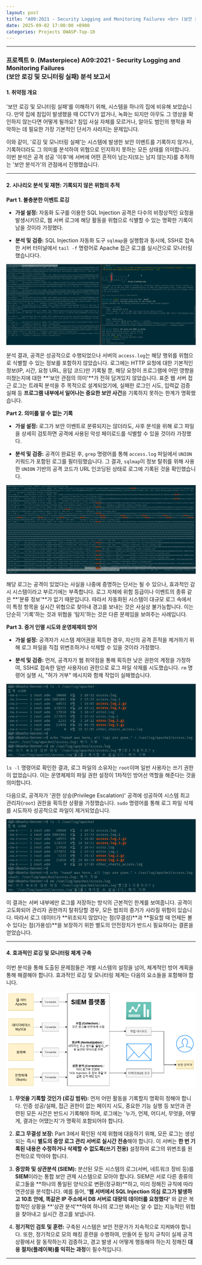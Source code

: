 ```yaml
---
layout: post
title: "A09:2021 - Security Logging and Monitoring Failures <br> (보안 로깅 및 모니터링 실패) 분석 보고서"
date: 2025-09-02 17:00:00 +0900
categories: Projects OWASP-Top-10
---
```

---

### **프로젝트 9. (Masterpiece) A09:2021 - Security Logging and Monitoring Failures <br> (보안 로깅 및 모니터링 실패) 분석 보고서**

#### **1. 취약점 개요**

'보안 로깅 및 모니터링 실패'를 이해하기 위해, 시스템을 하나의 집에 비유해 보았습니다. 만약 집에 침입이 발생했을 때 CCTV가 없거나, 녹화는 되지만 아무도 그 영상을 확인하지 않는다면 어떻게 될까요? 침입 사실 자체를 모르거나, 알아도 범인의 행적을 파악하는 데 필요한 가장 기본적인 단서가 사라지는 문제입니다.

이와 같이, '로깅 및 모니터링 실패'는 시스템에 발생한 보안 이벤트를 기록하지 않거나, 기록하더라도 그 의미를 분석하여 위협으로 인지하지 못하는 모든 상태를 의미합니다. 이번 분석은 공격 성공 '이후'에 서버에 어떤 흔적이 남는지(또는 남지 않는지)를 추적하는 '보안 분석가'의 관점에서 진행했습니다.

---

#### **2. 시나리오 분석 및 재현: 기록되지 않은 위협의 추적**

**Part 1. 불충분한 이벤트 로깅**

*   **가설 설정:**
자동화 도구를 이용한 SQL Injection 공격은 다수의 비정상적인 요청을 발생시키므로, 웹 서버 로그에 해당 활동을 위협으로 식별할 수 있는 명확한 기록이 남을 것이라 가정했다.

*   **분석 및 검증:**
SQL Injection 자동화 도구 `sqlmap`을 실행함과 동시에, SSH로 접속한 서버 터미널에서 `tail -f` 명령어로 Apache 접근 로그를 실시간으로 모니터링했습니다다.

   ![monitoring](/assets/images/A09_P1-1.png)

분석 결과, 공격은 성공적으로 수행되었으나 서버의 `access.log`는 해당 행위를 위협으로 식별할 수 있는 정보를 포함하지 않았습니다. 로그에는 HTTP 요청에 대한 기본적인 정보(IP, 시간, 요청 URL, 응답 코드)만 기록될 뿐, 해당 요청이 프로그램에 어떤 영향을 미쳤는지에 대한 **'보안 관점의 의미'**가 전혀 담겨있지 않았습니다. 표준 웹 서버 접근 로그는 트래픽 분석을 주 목적으로 설계되었기에, 실패한 로그인 시도, 입력값 검증 실패 등  **프로그램 내부에서 일어나는 중요한 보안 사건**을 기록하지 못하는 한계가 명확했습니다.

**Part 2. 의미를 알 수 없는 기록**

*   **가설 설정:**
로그가 보안 이벤트로 분류되지는 않더라도, 사후 분석을 위해 로그 파일을 상세히 검토하면 공격에 사용된 악성 페이로드를 식별할 수 있을 것이라 가정했다.

*   **분석 및 검증:**
공격이 완료된 후, `grep` 명령어를 통해 `access.log` 파일에서 `UNION` 키워드가 포함된 로그를 필터링했습니다. 그 결과, `sqlmap`이 정보 탈취를 위해 사용한 `UNION` 기반의 공격 코드가 URL 인코딩된 상태로 로그에 기록된 것을 확인했습니다.

   ![UNION](/assets/images/A09_P2-1.png)

해당 로그는 공격이 있었다는 사실을 나중에 증명하는 단서는 될 수 있으나, 효과적인 감시 시스템이라고 부르기에는 부족합니다. 로그 자체에 위험 등급이나 이벤트의 종류 같은 **'분류 정보'**가 없기 때문입니다. 따라서 자동화된 시스템이 대규모 로그 속에서 이 특정 항목을 실시간 위협으로 찾아내 경고를 보내는 것은 사실상 불가능합니다. 이는 단순히 '기록'하는 것과 위협을 '탐지'하는 것은 다른 문제임을 보여주는 사례입니다.

**Part 3. 증거 인멸 시도와 운영체제의 방어**

*   **가설 설정:**
공격자가 시스템 제어권을 획득한 경우, 자신의 공격 흔적을 제거하기 위해 로그 파일을 직접 위변조하거나 삭제할 수 있을 것이라 가정했다.

*   **분석 및 검증:**
먼저, 공격자가 웹 취약점을 통해 획득한 낮은 권한의 계정을 가정하여, SSH로 접속한 일반 사용자(`d`) 권한으로 로그 파일 삭제를 시도했습니다. `rm` 명령어 실행 시, "허가 거부" 메시지와 함께 작업이 실패했습니다.

   ![denied](/assets/images/A09_P3-1.png)


`ls -l` 명령어로 확인한 결과, 로그 파일의 소유자는 `root`이며 일반 사용자는 쓰기 권한이 없었습니다. 이는 운영체제의 파일 권한 설정이 1차적인 방어선 역할을 해준다는 것을 의미합니다.

다음으로, 공격자가 '권한 상승(Privilege Escalation)' 공격에 성공하여 시스템 최고 관리자(`root`) 권한을 획득한 상황을 가정했습니다. `sudo` 명령어를 통해 로그 파일 삭제를 시도하자 성공적으로 파일이 제거되었습니다.

   ![rm log](/assets/images/A09_P3-1.png)

이 결과는 서버 내부에만 로그를 저장하는 방식의 근본적인 한계를 보여줍니다. 공격이 고도화되어 관리자 권한까지 탈취당할 경우, 모든 범죄의 증거가 사라질 위험이 있습니다. 따라서 로그 데이터가 **위조되지 않았다는 점(무결성)**과 **필요할 때 언제든 볼 수 있다는 점(가용성)**을 보장하기 위한 별도의 안전장치가 반드시 필요하다는 결론을 얻었습니다.

---

#### **4. 효과적인 로깅 및 모니터링 체계 구축**

이번 분석을 통해 도출된 문제점들은 개별 시스템의 설정을 넘어, 체계적인 방어 계획을 통해 해결해야 합니다. 효과적인 로깅 및 모니터링 체계는 다음의 요소들을 포함해야 합니다.

   ![SEIM 아키텍처](/assets/images/A09_SEIM.png)

1.  **무엇을 기록할 것인가 (로깅 범위):** 먼저 어떤 활동을 기록할지 명확히 정해야 합니다. 인증 성공/실패, 접근 권한이 없는 페이지 시도, 중요한 기능 실행 등 보안과 관련된 모든 사건은 반드시 기록해야 하며, 로그에는 '누가, 언제, 어디서, 무엇을, 어떻게, 결과는 어땠는지'가 명확히 포함되어야 합니다.

2.  **로그 무결성 보장:** Part 3에서 확인된 삭제 위협에 대응하기 위해, 모든 로그는 생성되는 즉시 **별도의 중앙 로그 관리 서버로 실시간 전송**해야 합니다. 이 서버는 **한 번 기록된 내용은 수정하거나 삭제할 수 없도록(쓰기 전용)** 설정하여 로그의 위변조를 원천적으로 막아야 합니다.

3.  **중앙화 및 상관분석 (SIEM):** 분산된 모든 시스템의 로그(서버, 네트워크 장비 등)를 **SIEM**이라는 통합 보안 관제 시스템으로 모아야 합니다. SIEM은 서로 다른 종류의 로그들을 **하나의 통일된 양식으로 변환(정규화)**하고, 미리 정해진 규칙에 따라 연관성을 분석합니다. 예를 들어, **'웹 서버에서 SQL Injection 의심 로그가 발생하고 10초 안에, 똑같은 IP 주소에서 DB 서버로 대량의 데이터를 요청했다'** 와 같은 복합적인 상황을 **'상관 분석'**하여 하나의 로그만 봐서는 알 수 없는 지능적인 위협을 찾아내고 실시간 경고를 보냅니다.

4.  **정기적인 검토 및 훈련:** 구축된 시스템은 보안 전문가가 지속적으로 지켜봐야 합니다. 또한, 정기적으로 모의 해킹 훈련을 수행하여, 만들어 둔 탐지 규칙이 실제 공격 상황에서 잘 동작하는지 검증하고, 경고 발생 시 어떻게 행동해야 하는지 정해진 **대응 절차(플레이북)를 익히는 과정**이 필수적입니다.

<hr class="short-rule">